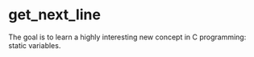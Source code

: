 # get_next_line
The goal is to learn a highly interesting new concept in C programming: static variables.
